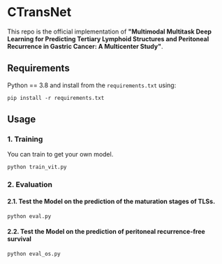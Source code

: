 # CTransNet
This repo is the official implementation of **"Multimodal Multitask Deep Learning for Predicting Tertiary Lymphoid Structures and Peritoneal Recurrence in Gastric Cancer: A Multicenter Study"**.

## Requirements

Python == 3.8 and install from the ```requirements.txt``` using:
```angular2html
pip install -r requirements.txt
```

## Usage

### 1. Training

You can train to get your own model.

```angular2html
python train_vit.py
```

### 2. Evaluation

#### 2.1. Test the Model on the prediction of the maturation stages of TLSs.

```angular2html
python eval.py
```
#### 2.2. Test the Model on the prediction of peritoneal recurrence-free survival

```angular2html
python eval_os.py
```
